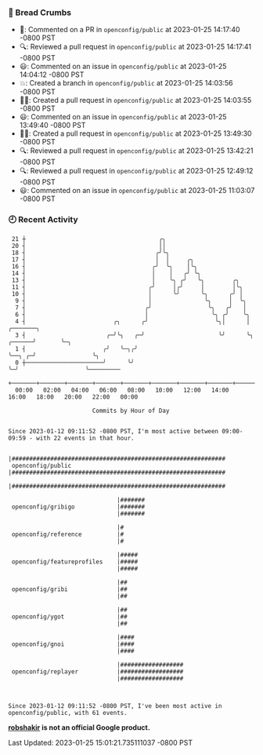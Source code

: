 ### 🍞 Bread Crumbs

 * 💬: Commented on a PR in  `openconfig/public` at 2023-01-25 14:17:40 -0800 PST
 * 🔍: Reviewed a pull request in  `openconfig/public` at 2023-01-25 14:17:41 -0800 PST
 * 😃: Commented on an issue in `openconfig/public` at 2023-01-25 14:04:12 -0800 PST
 * 💥: Created a branch in `openconfig/public` at 2023-01-25 14:03:56 -0800 PST
 * ✍🏼: Created a pull request in `openconfig/public` at 2023-01-25 14:03:55 -0800 PST
 * 😃: Commented on an issue in `openconfig/public` at 2023-01-25 13:49:40 -0800 PST
 * ✍🏼: Created a pull request in `openconfig/public` at 2023-01-25 13:49:30 -0800 PST
 * 🔍: Reviewed a pull request in  `openconfig/public` at 2023-01-25 13:42:21 -0800 PST
 * 🔍: Reviewed a pull request in  `openconfig/public` at 2023-01-25 12:49:12 -0800 PST
 * 😃: Commented on an issue in `openconfig/public` at 2023-01-25 11:03:07 -0800 PST

### 🕘 Recent Activity
```
 21 ┼                                      ╭╮
 20 ┤                                      ││
 18 ┤                                     ╭╯╰╮
 17 ┤                                     │  │     ╭╮
 16 ┤                                    ╭╯  ╰╮    │╰╮
 14 ┤                                    │    │   ╭╯ ╰╮
 13 ┤                                    │    ╰╮ ╭╯   ╰╮        ╭╮
 11 ┤                                   ╭╯     │╭╯     │        │╰╮
 10 ┤                                   │      ╰╯      ╰╮      ╭╯ │
  9 ┤                                   │               ╰╮     │  ╰╮
  7 ┤                                  ╭╯                ╰╮   ╭╯   │
  6 ┤                                  │                  ╰╮ ╭╯    ╰╮
  4 ┤                         ╭╮      ╭╯                   ╰╮│      │              ╭───────╮
  3 ┤                       ╭─╯╰╮   ╭─╯                     ╰╯      ╰╮      ╭──────╯       ╰─╮
  1 ┤                      ╭╯   ╰─╮╭╯                                ╰──╮ ╭─╯                ╰╮
  0 ┼──────────────────────╯      ╰╯                                    ╰─╯                   ╰─────────
    +───────+───────+───────+───────+───────+───────+───────+───────+───────+───────+───────+───────+────
  00:00   02:00   04:00   06:00   08:00   10:00   12:00   14:00   16:00   18:00   20:00   22:00   00:00   

						Commits by Hour of Day


Since 2023-01-12 09:11:52 -0800 PST, I'm most active between 09:00-09:59 - with 22 events in that hour.

```



```
                               |#############################################################
 openconfig/public             |#############################################################
                               |#############################################################

                               |#######
 openconfig/gribigo            |#######
                               |#######

                               |#
 openconfig/reference          |#
                               |#

                               |#####
 openconfig/featureprofiles    |#####
                               |#####

                               |##
 openconfig/gribi              |##
                               |##

                               |##
 openconfig/ygot               |##
                               |##

                               |####
 openconfig/gnoi               |####
                               |####

                               |##################
 openconfig/replayer           |##################
                               |##################



Since 2023-01-12 09:11:52 -0800 PST, I've been most active in openconfig/public, with 61 events.

```
**[robshakir](mailto:robjs@google.com) is not an official Google product.**  


Last Updated: 2023-01-25 15:01:21.735111037 -0800 PST
